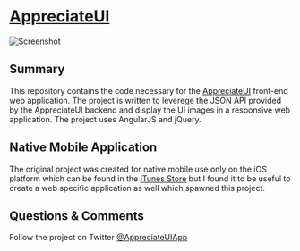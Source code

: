 [AppreciateUI](http://www.appreciateui.com)
========================

![Screenshot](https://raw.github.com/thedillonb/appreciateui-web/master/screenshot.png)

Summary
---------------

This repository contains the code necessary for the [AppreciateUI](http://www.appreciateui.com) front-end web application.
The project is written to leverege the JSON API provided by the AppreciateUI backend and display the UI images in a
responsive web application. The project uses AngularJS and jQuery.


Native Mobile Application
--------------------------

The original project was created for native mobile use only on the iOS platform which can be found in the 
[iTunes Store](https://itunes.apple.com/us/app/appreciateui/id651317060?ls=1&mt=8) but I found it to be useful to create
a web specific application as well which spawned this project.



Questions & Comments
---------------------

Follow the project on Twitter [@AppreciateUIApp](http://www.twitter.com/appreciateuiapp)

